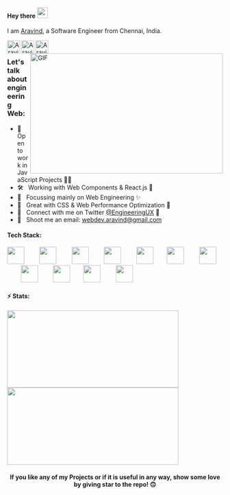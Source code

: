 #### Hey there <img src="https://media.giphy.com/media/hvRJCLFzcasrR4ia7z/giphy.gif" width="25px">

I am [Aravind](https://aravind.netlify.app/), a Software Engineer from Chennai, India. 
<br />

<a href="https://aravind.netlify.app/">
  <img align="left" alt="Aravind's Portfolio" width="30px" src="https://github.com/engineeringwitharavind/engineeringwitharavind/blob/main/assets/portfolio.png" />
</a>
<a href="https://twitter.com/EngineeringUX">
  <img align="left" alt="Aravind's Twitter" width="30px" src="https://github.com/engineeringwitharavind/engineeringwitharavind/blob/main/assets/twitter.png" />
</a>
<a href="https://www.linkedin.com/in/engineeringwitharavind/">
  <img align="left" alt="Aravind's LinkedIn" width="30px" src="https://github.com/engineeringwitharavind/engineeringwitharavind/blob/main/assets/linkedin.png" />
</a>

  <img align="right" alt="GIF" src="https://github.com/engineeringwitharavind/engineeringwitharavind/blob/main/assets/workplace.gif?raw=true" width="450" height="280" />

<br />

### Let's talk about engineering Web:

- 👯 &nbsp; Open to work in JavaScript Projects 🤞🏼
- 🛠 &nbsp; Working with Web Components & React.js 🧰
- 🎯 &nbsp; Focussing mainly on Web Engineering ✨
- 🚀 &nbsp; Great with CSS & Web Performance Optimization 🧐
- 💬 &nbsp; Connect with me on Twitter [@EngineeringUX](https://twitter.com/EngineeringUX) 🤗
- 📮 &nbsp; Shoot me an email: webdev.aravind@gmail.com

#### Tech Stack:

<img src="https://github.com/engineeringwitharavind/engineeringwitharavind/blob/main/assets/html5-original.svg" width="40px">&nbsp;&nbsp;&nbsp;&nbsp;&nbsp;&nbsp;&nbsp;&nbsp;
<img src="https://github.com/engineeringwitharavind/engineeringwitharavind/blob/main/assets/css3-original.svg" width="40px">&nbsp;&nbsp;&nbsp;&nbsp;&nbsp;&nbsp;&nbsp;&nbsp;
<img src="https://github.com/engineeringwitharavind/engineeringwitharavind/blob/main/assets/javascript-original.svg" width="40px">&nbsp;&nbsp;&nbsp;&nbsp;&nbsp;&nbsp;&nbsp;&nbsp;
<img src="https://github.com/engineeringwitharavind/engineeringwitharavind/blob/main/assets/typescript-original.svg" width="40px">&nbsp;&nbsp;&nbsp;&nbsp;&nbsp;&nbsp;&nbsp;&nbsp;
<img src="https://github.com/engineeringwitharavind/engineeringwitharavind/blob/main/assets/react-original.svg" width="40px">&nbsp;&nbsp;&nbsp;&nbsp;&nbsp;&nbsp;&nbsp;
<img src="https://github.com/engineeringwitharavind/engineeringwitharavind/blob/main/assets/stenciljs-icon.svg" width="40px">&nbsp;&nbsp;&nbsp;&nbsp;&nbsp;&nbsp;&nbsp;&nbsp;
<img src="https://github.com/engineeringwitharavind/engineeringwitharavind/blob/main/assets/nodejs-original-wordmark.svg" width="40px">&nbsp;&nbsp;&nbsp;&nbsp;&nbsp;&nbsp;&nbsp;
<img src="https://github.com/engineeringwitharavind/engineeringwitharavind/blob/main/assets/sass-original.svg" width="40px">&nbsp;&nbsp;&nbsp;&nbsp;&nbsp;&nbsp;&nbsp;&nbsp;
<img src="https://github.com/engineeringwitharavind/engineeringwitharavind/blob/main/assets/graphql-icon.svg" width="40px">&nbsp;&nbsp;&nbsp;&nbsp;&nbsp;&nbsp;&nbsp;
<img src="https://github.com/engineeringwitharavind/engineeringwitharavind/blob/main/assets/webpack-original.svg" width="40px">&nbsp;&nbsp;&nbsp;&nbsp;&nbsp;&nbsp;&nbsp;&nbsp; 
<img src="https://github.com/engineeringwitharavind/engineeringwitharavind/blob/main/assets/mongodb-original.svg" width="40px">&nbsp;&nbsp;&nbsp;&nbsp;&nbsp;&nbsp;&nbsp;&nbsp;
<!-- <img src="https://github.com/engineeringwitharavind/engineeringwitharavind/blob/main/assets/aws-icon.svg" width="60px">&nbsp;&nbsp;&nbsp;&nbsp;&nbsp;&nbsp;&nbsp; -->
<!-- <img src="https://github.com/engineeringwitharavind/engineeringwitharavind/blob/main/assets/python-original.svg" width="40px">&nbsp;&nbsp;&nbsp;&nbsp;&nbsp;&nbsp;&nbsp;&nbsp;  -->
<!-- <img src="https://github.com/engineeringwitharavind/engineeringwitharavind/blob/main/assets/storybook-icon.svg" width="40px">&nbsp;&nbsp;&nbsp;&nbsp;&nbsp;&nbsp;&nbsp;&nbsp; -->
<!-- <img src="https://github.com/engineeringwitharavind/engineeringwitharavind/blob/main/assets/mysql-original-wordmark.svg" width="50px">&nbsp;&nbsp;&nbsp;&nbsp;&nbsp;&nbsp;&nbsp;&nbsp; -->

#### ⚡️ Stats:

<div>
<img height="180em" width="400em" src="https://github-readme-stats.vercel.app/api/top-langs/?username=engineeringwitharavind&show_icons=true&hide_border=false&theme=dracula&layout=compact&langs_count=4" />
<img height="180em" width="400em" src="https://github-readme-stats.vercel.app/api?username=engineeringwitharavind&show_icons=true&hide_border=false&theme=dracula" />
</div>

<div align="center">

#### If you like any of my Projects or if it is useful in any way, show some love by giving star to the repo! 🙃

</div>
